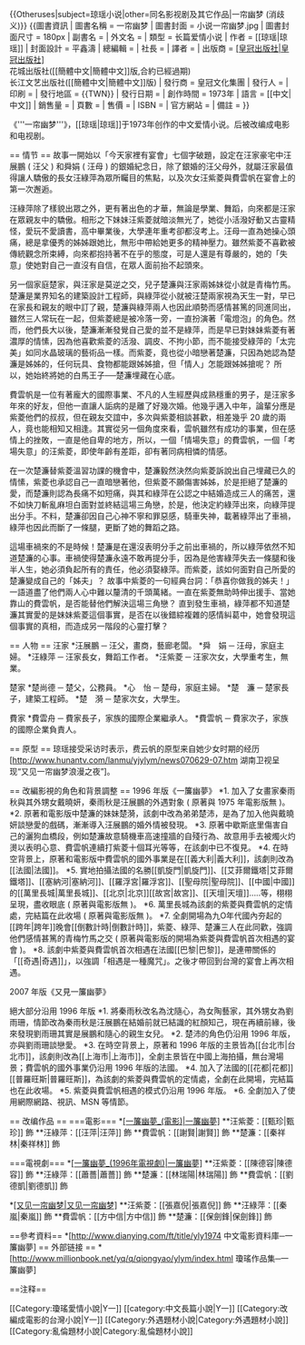 {{Otheruses|subject=琼瑶小说|other=同名影视剧及其它作品|一帘幽梦 (消歧义)}}
{{圖書資訊
| 圖書名稱       = 一帘幽梦
| 圖書封面       = 小说一帘幽梦.jpg
| 圖書封面尺寸   = 180px
| 副書名         = 
| 外文名         = 
| 類型           = 长篇爱情小说
| 作者           = [[琼瑶|琼瑶]]
| 封面設計       =  平鑫濤
| 總編輯         =
| 社長           =
| 譯者           = 
| 出版商         = [[皇冠出版社|皇冠出版社]]([[繁體中文|繁體中文]]版)<br/>花城出版社([[簡體中文|簡體中文]]版,合約已經過期)<br/>长江文艺出版社([[簡體中文|簡體中文]]版)
| 發行商         = 皇冠文化集團
| 發行人         = 
| 印刷           =
| 發行地區       = {{TWN}}
| 發行日期       = 
| 創作時間       = 1973年
| 語言           = [[中文|中文]]
| 銷售量         = 
| 頁數           = 
| 售價           = 
| ISBN           = 
| 官方網站       = 
| 備註           = 
}}

《'''一帘幽梦'''》，[[琼瑶|琼瑶]]于1973年创作的中文爱情小说。后被改编成电影和电视剧。

== 情节 ==
故事一開始以「今天家裡有宴會」七個字破題，設定在汪家豪宅中汪展鵬 ( 汪父 ) 和舜娟 ( 汪母 ) 的銀婚紀念日，除了銀婚的汪父母外，就屬汪家最值得讓人驕傲的長女汪綠萍為眾所矚目的焦點，以及次女汪紫菱與費雲帆在宴會上的第一次邂逅。

汪綠萍除了樣貌出眾之外，更有著出色的才華，無論是學業、舞蹈，向來都是汪家在眾親友中的驕傲。相形之下妹妹汪紫菱就暗淡無光了，她從小活潑好動又古靈精怪，愛玩不愛讀書，高中畢業後，大學連年重考卻都沒考上。汪母一直為她操心頭痛，總是拿優秀的姊姊跟她比，無形中帶給她更多的精神壓力。雖然紫菱不喜歡被傳統觀念所束縛，向來都抱持著不在乎的態度，可是人還是有尊嚴的，她的「失意」使她對自己一直沒有自信，在眾人面前抬不起頭來。

另一個家庭楚家，與汪家是莫逆之交，兒子楚濂與汪家兩姊妹從小就是青梅竹馬。楚濂是業界知名的建築設計工程師，與綠萍從小就被汪楚兩家視為天生一對，早已在家長和親友的眼中訂了親，楚濂與綠萍兩人也因此順勢而感情甚篤的同進同出，雖然三人常玩在一起，但紫菱總是被冷落一旁，一直扮演著「電燈泡」的角色。然而，他們長大以後，楚濂漸漸發覺自己愛的並不是綠萍，而是早已對妹妹紫菱有著濃厚的情愫，因為他喜歡紫菱的活潑、調皮、不拘小節，而不能接受綠萍的「太完美」如同水晶玻璃的藝術品一樣。而紫菱，竟也從小暗戀著楚濂，只因為她認為楚濂是姊姊的，任何玩具、食物都能跟姊姊搶，但「情人」怎能跟姊姊搶呢？ 所以，她始終將她的白馬王子──楚濂埋藏在心底。

費雲帆是一位有著龐大的國際事業、不凡的人生經歷與成熟穩重的男子，是汪家多年來的好友，但他一直讓人詬病的是離了好幾次婚。他幾乎邁入中年，論輩分應是紫菱他們的叔叔，但在親友交誼中，多次與紫菱相談甚歡，相差幾乎 20 歲的兩人，竟也能相知又相逢。其實從另一個角度來看，雲帆雖然有成功的事業，但在感情上的挫敗，一直是他自卑的地方，所以，一個「情場失意」的費雲帆，一個「考場失意」的汪紫菱，即使年齡有差距，卻有著同病相憐的情感。

在一次楚濂替紫菱溫習功課的機會中，楚濂毅然決然向紫菱訴說出自己埋藏已久的情愫，紫菱也承認自己一直暗戀著他，但紫菱不願傷害姊姊，於是拒絕了楚濂的愛，而楚濂則認為長痛不如短痛，與其和綠萍在公認之中結婚造成三人的痛苦，還不如快刀斬亂麻坦白面對並終結這場三角戀，於是，他決定約綠萍出來，向綠萍提出分手。不料，楚濂卻因自己心神不寧和罪惡感，騎車失神，載著綠萍出了車禍，綠萍也因此而斷了一條腿，更斷了她的舞蹈之路。

這場車禍來的不是時候！楚濂是在還沒表明分手之前出車禍的，所以綠萍依然不知道楚濂的心事。車禍使得楚濂永遠不敢再提分手，因為是他害綠萍失去一條腿和後半人生，她必須負起所有的責任，他必須娶綠萍。而紫菱，該如何面對自己所愛的楚濂變成自己的「姊夫」？ 故事中紫菱的一句經典台詞：「恭喜你做我的姊夫！」一語道盡了他們兩人心中難以釐清的千頭萬緒。一直在紫菱無助時伸出援手、當她靠山的費雲帆，是否能替他們解決這場三角戀？ 直到發生車禍，綠萍都不知道楚濂其實愛的是妹妹紫菱這個事實，是否在以後錯綜複雜的感情糾葛中，她會發現這個事實的真相，而造成另一階段的心靈打擊？

== 人物 ==
汪家
*汪展鵬 ─ 汪父，畫商，藝廊老闆。
*舜　娟 ─ 汪母，家庭主婦。
*汪綠萍 ─ 汪家長女，舞蹈工作者。
*汪紫菱 ─ 汪家次女，大學重考生，無業。

楚家
*楚尚德 ─ 楚父，公務員。
*心　怡 ─ 楚母，家庭主婦。
*楚　濂 ─ 楚家長子，建築工程師。
*楚　漪 ─ 楚家次女，大學生。

費家
*費雲舟 ─ 費家長子，家族的國際企業繼承人。
*費雲帆 ─ 費家次子，家族的國際企業負責人。

== 原型 ==
琼瑶接受采访时表示，费云帆的原型来自她少女时期的经历<ref>[http://www.hunantv.com/lanmu/yjylym/news070629-07.htm 湖南卫视呈现“又见一帘幽梦浪漫之夜”]</ref>。

== 改編影視的角色和背景調整 ==
1996 年版《一簾幽夢》
*1. 加入了女畫家秦雨秋與其外甥女戴曉妍，秦雨秋是汪展鵬的外遇對象 ( 原著與 1975 年電影版無 )。
*2. 原著和電影版中楚濂的妹妹楚漪，該劇中改為弟弟楚沛，是為了加入他與戴曉妍談戀愛的戲碼，漸漸導入汪展鵬的婚外情被發現。
*3. 原著中歇斯底里傷害自己的灑狗血橋段，例如楚濂故意騎機車高速撞牆的自殘行為、故意用手去被燭火灼燙以表明心意、費雲帆連續打紫菱十個耳光等等，在該劇中已不復見。
*4. 在時空背景上，原著和電影版中費雲帆的國外事業是在[[義大利|義大利]]，該劇則改為[[法國|法國]]。
*5. 實地拍攝法國的名勝[[凱旋門|凱旋門]]、[[艾菲爾鐵塔|艾菲爾鐵塔]]、[[塞納河|塞納河]]、[[羅浮宮|羅浮宮]]、[[聖母院|聖母院]]、[[中國|中國]]的[[萬里長城|萬里長城]]、[[北京|北京]][[故宮|故宮]]、[[天壇|天壇]].....等，栩栩呈現，盡收眼底 ( 原著與電影版無 )。
*6. 萬里長城為該劇的紫菱與費雲帆的定情處，完結篇在此收場 ( 原著與電影版無 )。
*7. 全劇開場為九O年代國內夯起的[[跨年|跨年]]晚會[[倒數計時|倒數計時]]，紫菱、綠萍、楚濂三人在此同歡，強調他們感情甚篤的青梅竹馬之交 ( 原著與電影版的開場為紫菱與費雲帆首次相遇的宴會 )。
*8. 該劇中紫菱與費雲帆首次相遇在法國[[巴黎|巴黎]]，是連帶關係的「[[奇遇|奇遇]]」，以強調「相遇是一種魔咒」。之後才帶回到台灣的宴會上再次相遇。

2007 年版《又見一簾幽夢》

絕大部分沿用 1996 年版
*1. 將秦雨秋改名為沈隨心，為女陶藝家，其外甥女為劉雨珊，情節改為秦雨秋是汪展鵬在結婚前就已結識的紅顏知己，現在再續前緣，後來發現劉雨珊其實是展鵬和隨心的親生女兒。
*2. 楚沛的角色仍沿用 1996 年版，亦與劉雨珊談戀愛。
*3. 在時空背景上，原著和 1996 年版的主景皆為[[台北市|台北市]]，該劇則改為[[上海市|上海市]]，全劇主景皆在中國上海拍攝，無台灣場景；費雲帆的國外事業仍沿用 1996 年版的法國。
*4. 加入了法國的[[花都|花都]][[普羅旺斯|普羅旺斯]]，為該劇的紫菱與費雲帆的定情處，全劇在此開場，完結篇也在此收場。
*5. 紫菱與費雲帆相遇的模式仍沿用 1996 年版。
*6. 全劇加入了使用網際網路、視訊、MSN 等情節。

== 改编作品 ==
===電影===
*[[一簾幽夢_(電影)|一簾幽夢]](1975年)
**汪紫菱：[[甄珍|甄珍]] 飾
**汪綠萍：[[汪萍|汪萍]] 飾
**費雲帆：[[謝賢|謝賢]] 飾
**楚濂：[[秦祥林|秦祥林]] 飾

===電視劇===
*[[一簾幽夢_(1996年電視劇)|一簾幽夢]](1996年)
**汪紫菱：[[陳德容|陳德容]] 飾
**汪綠萍：[[蕭薔|蕭薔]] 飾
**楚濂：[[林瑞陽|林瑞陽]] 飾
**費雲帆：[[劉德凱|劉德凱]] 飾


*[[又见一帘幽梦|又见一帘幽梦]](2007年)
**汪紫菱：[[張嘉倪|張嘉倪]] 飾
**汪綠萍：[[秦嵐|秦嵐]] 飾
**費雲帆：[[方中信|方中信]] 飾
**楚濂：[[保劍鋒|保劍鋒]] 飾

==參考資料==
*[http://www.dianying.com/ft/title/yly1974 中文電影資料庫─一簾幽夢]
== 外部链接 ==
*[http://www.millionbook.net/yq/q/qiongyao/ylym/index.html 瓊瑤作品集─一簾幽夢]

==注释==
<references/>

[[Category:瓊瑤愛情小說|Y一]]
[[category:中文長篇小說|Y一]]
[[Category:改編成電影的台灣小說|Y一]]
[[Category:外遇題材小說|Category:外遇題材小說]]
[[Category:亂倫題材小說|Category:亂倫題材小說]]